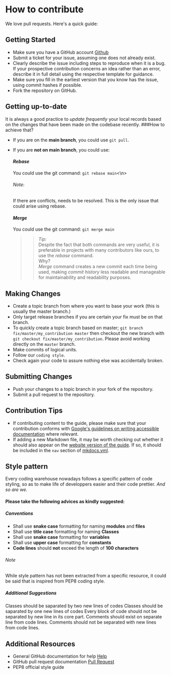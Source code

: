 How to contribute
=================

We love pull requests. Here's a quick guide:


Getting Started
---------------

-  Make sure you have a GitHub account <a href="https://github.com/signup/free/" target="_blank">Github</a>
-  Submit a ticket for your issue, assuming one does not already exist.
-  Clearly describe the issue including steps to reproduce when it is a bug. If your prospective contribution concerns an idea rather than an error, describe it in full detail using the respective template for guidance.
-  Make sure you fill in the earliest version that you know has the issue, using commit hashes if possible.
-  Fork the repository on GitHub.


Getting up-to-date 
------------------

It is always a good practice to *update frequently* your local records based on the changes that 
have been made on the codebase recently.
###How to achieve that?

* If you are on the **main branch**, you could use ```git pull```.
* If you are **not on main branch**, you could use:
  #### *Rebase*

  You could use the git command: ``git rebase main``<\n>
  
  ###### *Note:*
  <p>If there are conflicts, needs to be resolved.
  This is the only issue that could arise using rebase.</p>
  
  #### *Merge*
   You could use the git command: ``git merge main``
  >>_*Tip:*_<br>Despite the fact that both commands are very useful, it is preferable in projects with many contributors like ours, to use the *rebase* command.
  <br>Why?<br>
     *Merge* command creates a new commit each time being used, making *_commit history_* less readable and manageable for maintainability and readability purposes.


Making Changes
--------------

-  Create a topic branch from where you want to base your work (this is usually the master branch.)
-  Only target release branches if you are certain your fix must be on
   that branch.
-  To quickly create a topic branch based on master;
   ``git branch fix/master/my_contribution master`` then checkout
   the new branch with ``git checkout fix/master/my_contribution``.
   Please avoid working directly on the ``master`` branch.
-  Make commits of logical units.
-  Follow our `coding style`.
-  Check again your code to assure nothing else was accidentally broken.


Submitting Changes
------------------

-  Push your changes to a topic branch in your fork of the repository.
-  Submit a pull request to the repository.


Contribution Tips
-----------------

- If contributing content to the guide, please make sure that your contribution conforms with [Google's guidelines on writing accessible documentation](https://developers.google.com/style/accessibility) where relevant.
- If adding a new Markdown file, it may be worth checking out whether it should also appear on the [website version of the guide](https://e-panourgia.github.io/cosmos-tour/). If so, it should be included in the `nav` section of [mkdocs.yml](https://github.com/zkotti/cosmos-tour/blob/main/mkdocs/mkdocs.yml).


Style pattern
-------------

Every coding warehouse nowadays follows a specific pattern of code styling,
so as to make life of developpers easier and their code prettier. *And so are we.*

#### Please take the following advices as kindly suggested:
##### Conventions
- Shall use **snake case** formatting for naming **modules** and **files**
- Shall use **title case** formatting for naming **Classes**
- Shall use **snake case** formatting for **variables**
- Shall use **upper case** formatting for **constants**
- **Code lines** should **not** exceed the length of **100 characters**
###### Note 
  While style pattern has not been extracted from a specific resource,
  it could be said that is inspired from PEP8 coding style. 
  
##### Additional Suggestions
Classes should be saparated by two new lines of codes
Classes should be saparated by one new lines of codes
Every block of code should not be separated by new line in its core part.
Comments should exist on separate line from code lines.
Comments should not be separated with new lines from code lines.


Additional Resources
--------------------

- General GitHub documentation for help <a href="https://docs.github.com/en/" target="_blank">Help</a>
- GitHub pull request
   documentation <a href="https://help.github.com/articles/about-pull-requests/" target="_blank">Pull Request</a>
- PEP8 official style guide 
